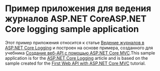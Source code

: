 # <a name="aspnet-core-logging-sample-application"></a><span data-ttu-id="3bba1-101">Пример приложения для ведения журналов ASP.NET Core</span><span class="sxs-lookup"><span data-stu-id="3bba1-101">ASP.NET Core logging sample application</span></span>

<span data-ttu-id="3bba1-102">Этот пример приложения относится к статье [Ведение журналов в ASP.NET Core Logging](https://docs.microsoft.com/aspnet/core/fundamentals/logging/index) и построен на основе примера, созданного для учебника [Создание веб-API с помощью ASP.NET Core MVC](https://docs.microsoft.com/aspnet/core/tutorials/first-web-api).</span><span class="sxs-lookup"><span data-stu-id="3bba1-102">This sample application is for the [ASP.NET Core Logging](https://docs.microsoft.com/aspnet/core/fundamentals/logging/index) article and is based on the sample created for the [First Web API with ASP.NET Core MVC](https://docs.microsoft.com/aspnet/core/tutorials/first-web-api) tutorial.</span></span>
